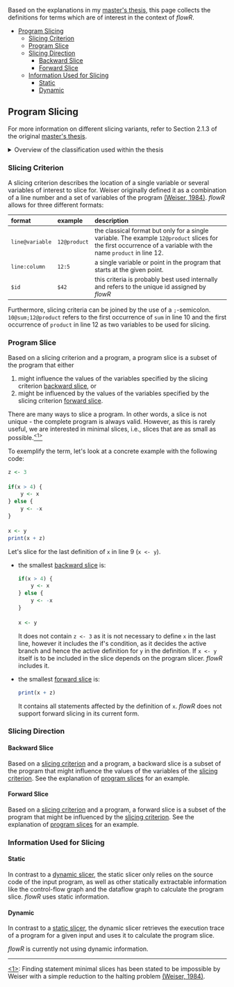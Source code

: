 Based on the explanations in my [master's thesis](http://dx.doi.org/10.18725/OPARU-50107), this page collects the definitions for terms which are of interest in the context of *flowR*.

<!-- TOC -->
- [Program Slicing](#program-slicing)
  - [Slicing Criterion](#slicing-criterion)
  - [Program Slice](#program-slice)
  - [Slicing Direction](#slicing-direction)
    - [Backward Slice](#backward-slice)
    - [Forward Slice](#forward-slice)
  - [Information Used for Slicing](#information-used-for-slicing)
    - [Static](#static)
    - [Dynamic](#dynamic)
<!-- TOC -->

## Program Slicing

For more information on different slicing variants, refer to Section&nbsp;2.1.3 of the original [master's thesis](http://dx.doi.org/10.18725/OPARU-50107).

<details>
<summary>Overview of the classification used within the thesis</summary>
<img src="img/slice-classification.png" alt="feature diagram of thesis classification" width="300px">
</details>

### Slicing Criterion

A slicing criterion describes the location of a single variable or several variables of interest to slice for.
Weiser originally defined it as a combination of a line number and a set of variables of the program [(Weiser, 1984)](https://doi.org/10.1109/TSE.1984.5010248). *flowR* allows for three different formats:

| format          | example      | description                                                                                                                                                     |
|:----------------|:-------------|:----------------------------------------------------------------------------------------------------------------------------------------------------------------|
| `line@variable` | `12@product` | the classical format but only for a single variable. The example `12@product` slices for the first occurrence of a variable with the name `product` in line 12. |
| `line:column`   | `12:5`       | a single variable or point in the program that starts at the given point.                                                                                       |
| `$id`           | `$42`        | this criteria is probably best used internally and refers to the unique id assigned by *flowR*                                                                  |

Furthermore, slicing criteria can be joined by the use of a `;`-semicolon. `10@sum;12@product` refers to the first occurrence of `sum` in line 10 and the first occurrence of `product` in line 12 as two variables to be used for slicing.

### Program Slice

Based on a slicing criterion and a program, a program slice is a subset of the program that either

1. might influence the values of the variables specified by the slicing criterion [backward slice](#backward-slice), or
2. might be influenced by the values of the variables specified by the slicing criterion [forward slice](#forward-slice).

There are many ways to slice a program. In other words, a slice is not unique - the complete program is always valid.
However, as this is rarely useful, we are interested in minimal slices, i.e., slices that are as small as possible.<a href="#note1" id="note1ref"><sup>&lt;1&gt;</sup></a>

To exemplify the term, let's look at a concrete example with the following code:

```R
z <- 3

if(x > 4) {
    y <- x
} else {
    y <- -x
}

x <- y
print(x + z)
```

Let's slice for the last definition of `x` in line 9 (`x <- y`).

- the smallest [backward slice](#backward-slice) is:

    ```R
    if(x > 4) {
        y <- x
    } else {
        y <- -x
    }

    x <- y
    ```

    It does not contain `z <- 3` as it is not necessary to define `x` in the last line, however it includes the if's condition, as it decides the active branch and hence the active definition for `y` in the definition.
    If `x <- y` itself is to be included in the slice depends on the program slicer. *flowR* includes it.

- the smallest [forward slice](#forward-slice) is:

    ```R
    print(x + z)
    ```

  It contains all statements affected by the definition of `x`. *flowR* does not support forward slicing in its current form.

### Slicing Direction

#### Backward Slice

Based on a [slicing criterion](#slicing-criterion) and a program, a backward slice is a subset of the program that might influence the values of the variables of the [slicing criterion](#slicing-criterion).
See the explanation of [program slices](#program-slice) for an example.

#### Forward Slice

Based on a [slicing criterion](#slicing-criterion) and a program, a forward slice is a subset of the program that might be influenced by the [slicing criterion](#slicing-criterion).
See the explanation of [program slices](#program-slice) for an example.

### Information Used for Slicing

#### Static

In contrast to a [dynamic slicer](#dynamic), the static slicer only relies on the source code of the input program, as well as other statically extractable information like the control-flow graph and the dataflow graph to calculate the program slice.
*flowR* uses static information.

#### Dynamic

In contrast to a [static slicer](#static), the dynamic slicer retrieves the execution trace of a program for a given input and uses it to calculate the program slice.

*flowR* is currently not using dynamic information.

-----
<a id="note1" href="#note1ref">&lt;1&gt;</a>: Finding statement minimal slices has been stated to be impossible by Weiser with a simple reduction to the halting problem [(Weiser, 1984)](https://doi.org/10.1109/TSE.1984.5010248).

